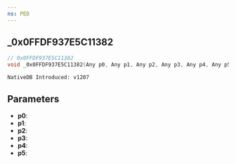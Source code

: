 ```yaml
---
ns: PED
---
```

## _0x0FFDF937E5C11382

```c
// 0x0FFDF937E5C11382
void _0x0FFDF937E5C11382(Any p0, Any p1, Any p2, Any p3, Any p4, Any p5);
```

```
NativeDB Introduced: v1207
```

## Parameters
* **p0**:
* **p1**:
* **p2**:
* **p3**:
* **p4**:
* **p5**:
